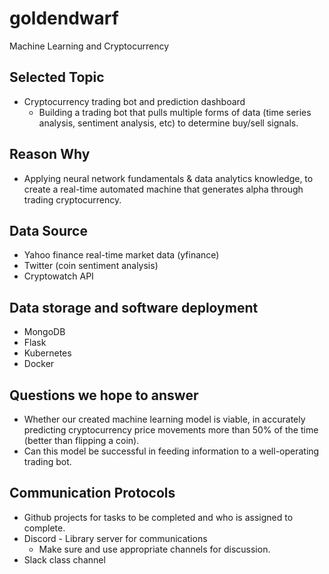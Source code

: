 # goldendwarf
Machine Learning and Cryptocurrency

## Selected Topic 
- Cryptocurrency trading bot and prediction dashboard
    - Building a trading bot that pulls multiple forms of data (time series analysis, sentiment analysis, etc) to determine buy/sell signals. 

## Reason Why 
- Applying neural network fundamentals & data analytics knowledge, to create a real-time automated machine that generates alpha through trading cryptocurrency.

## Data Source 
- Yahoo finance real-time market data (yfinance)
- Twitter (coin sentiment analysis) 
- Cryptowatch API

## Data storage and software deployment
- MongoDB
- Flask
- Kubernetes
- Docker

## Questions we hope to answer 
- Whether our created machine learning model is viable, in accurately predicting cryptocurrency price movements more than 50% of the time (better than flipping a coin). 
- Can this model be successful in feeding information to a well-operating trading bot.

## Communication Protocols
-   Github projects for tasks to be completed and who is assigned to complete.
-   Discord - Library server for communications
    -   Make sure and use appropriate channels for discussion.
-   Slack class channel
